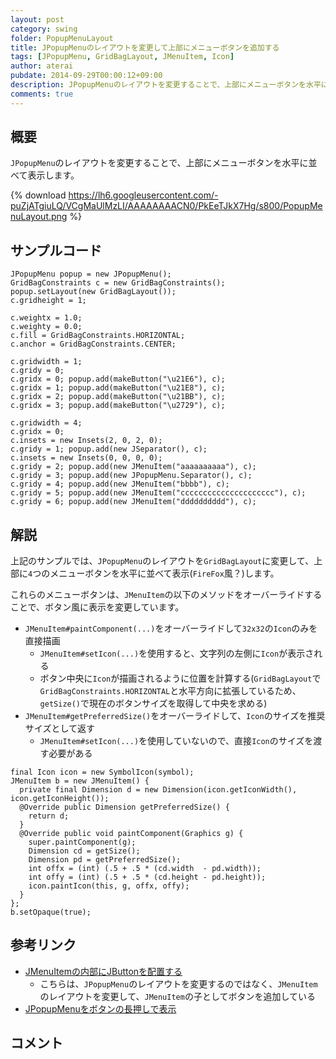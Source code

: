 ```yaml
---
layout: post
category: swing
folder: PopupMenuLayout
title: JPopupMenuのレイアウトを変更して上部にメニューボタンを追加する
tags: [JPopupMenu, GridBagLayout, JMenuItem, Icon]
author: aterai
pubdate: 2014-09-29T00:00:12+09:00
description: JPopupMenuのレイアウトを変更することで、上部にメニューボタンを水平に並べて表示します。
comments: true
---
```

## 概要
`JPopupMenu`のレイアウトを変更することで、上部にメニューボタンを水平に並べて表示します。

{% download https://lh6.googleusercontent.com/-puZjATgiuLQ/VCgMaUlMzLI/AAAAAAAACN0/PkEeTJkX7Hg/s800/PopupMenuLayout.png %}

## サンプルコード
<pre class="prettyprint"><code>JPopupMenu popup = new JPopupMenu();
GridBagConstraints c = new GridBagConstraints();
popup.setLayout(new GridBagLayout());
c.gridheight = 1;

c.weightx = 1.0;
c.weighty = 0.0;
c.fill = GridBagConstraints.HORIZONTAL;
c.anchor = GridBagConstraints.CENTER;

c.gridwidth = 1;
c.gridy = 0;
c.gridx = 0; popup.add(makeButton("\u21E6"), c);
c.gridx = 1; popup.add(makeButton("\u21E8"), c);
c.gridx = 2; popup.add(makeButton("\u21BB"), c);
c.gridx = 3; popup.add(makeButton("\u2729"), c);

c.gridwidth = 4;
c.gridx = 0;
c.insets = new Insets(2, 0, 2, 0);
c.gridy = 1; popup.add(new JSeparator(), c);
c.insets = new Insets(0, 0, 0, 0);
c.gridy = 2; popup.add(new JMenuItem("aaaaaaaaaa"), c);
c.gridy = 3; popup.add(new JPopupMenu.Separator(), c);
c.gridy = 4; popup.add(new JMenuItem("bbbb"), c);
c.gridy = 5; popup.add(new JMenuItem("ccccccccccccccccccccc"), c);
c.gridy = 6; popup.add(new JMenuItem("dddddddddd"), c);
</code></pre>

## 解説
上記のサンプルでは、`JPopupMenu`のレイアウトを`GridBagLayout`に変更して、上部に`4`つのメニューボタンを水平に並べて表示(`FireFox`風？)します。

これらのメニューボタンは、`JMenuItem`の以下のメソッドをオーバーライドすることで、ボタン風に表示を変更しています。
- `JMenuItem#paintComponent(...)`をオーバーライドして`32x32`の`Icon`のみを直接描画
    - `JMenuItem#setIcon(...)`を使用すると、文字列の左側に`Icon`が表示される
    - ボタン中央に`Icon`が描画されるように位置を計算する(`GridBagLayout`で`GridBagConstraints.HORIZONTAL`と水平方向に拡張しているため、`getSize()`で現在のボタンサイズを取得して中央を求める)
- `JMenuItem#getPreferredSize()`をオーバーライドして、`Icon`のサイズを推奨サイズとして返す
    - `JMenuItem#setIcon(...)`を使用していないので、直接`Icon`のサイズを渡す必要がある

<!-- dummy comment line for breaking list -->

<pre class="prettyprint"><code>final Icon icon = new SymbolIcon(symbol);
JMenuItem b = new JMenuItem() {
  private final Dimension d = new Dimension(icon.getIconWidth(), icon.getIconHeight());
  @Override public Dimension getPreferredSize() {
    return d;
  }
  @Override public void paintComponent(Graphics g) {
    super.paintComponent(g);
    Dimension cd = getSize();
    Dimension pd = getPreferredSize();
    int offx = (int) (.5 + .5 * (cd.width  - pd.width));
    int offy = (int) (.5 + .5 * (cd.height - pd.height));
    icon.paintIcon(this, g, offx, offy);
  }
};
b.setOpaque(true);
</code></pre>

## 参考リンク
- [JMenuItemの内部にJButtonを配置する](http://terai.xrea.jp/Swing/ButtonsInMenuItem.html)
    - こちらは、`JPopupMenu`のレイアウトを変更するのではなく、`JMenuItem`のレイアウトを変更して、`JMenuItem`の子としてボタンを追加している
- [JPopupMenuをボタンの長押しで表示](http://terai.xrea.jp/Swing/PressAndHoldButton.html)

<!-- dummy comment line for breaking list -->

## コメント
